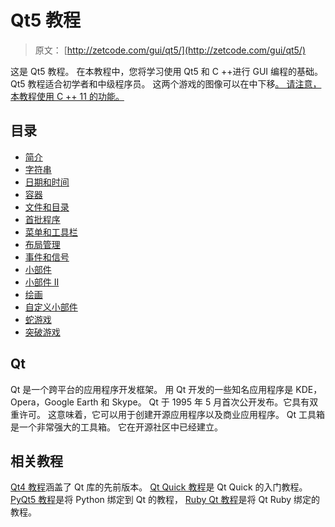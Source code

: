 # Qt5 教程

> 原文： [http://zetcode.com/gui/qt5/](http://zetcode.com/gui/qt5/)

这是 Qt5 教程。 在本教程中，您将学习使用 Qt5 和 C ++进行 GUI 编程的基础。 Qt5 教程适合初学者和中级程序员。 这两个游戏的图像可以在中下移[。 请注意，本教程使用 C ++ 11 的功能。](/img/gui/qt5/images.zip)

## 目录


*   [简介](introduction/)
*   [字符串](strings/)
*   [日期和时间](datetime/)
*   [容器](containers/)
*   [文件和目录](files/)
*   [首批程序](firstprograms/)
*   [菜单和工具栏](menusandtoolbars/)
*   [布局管理](layoutmanagement/)
*   [事件和信号](eventsandsignals/)
*   [小部件](widgets/)
*   [小部件 II](widgets2/)
*   [绘画](painting/)
*   [自定义小部件](customwidget/)
*   [蛇游戏](snake/)
*   [突破游戏](breakoutgame/)


## Qt

Qt 是一个跨平台的应用程序开发框架。 用 Qt 开发的一些知名应用程序是 KDE，Opera，Google Earth 和 Skype。 Qt 于 1995 年 5 月首次公开发布。它具有双重许可。 这意味着，它可以用于创建开源应用程序以及商业应用程序。 Qt 工具箱是一个非常强大的工具箱。 它在开源社区中已经建立。

## 相关教程

[Qt4 教程](/gui/qt4/)涵盖了 Qt 库的先前版本。 [Qt Quick 教程](/gui/qtquick/)是 Qt Quick 的入门教程。 [PyQt5 教程](/gui/pyqt5/)是将 Python 绑定到 Qt 的教程， [Ruby Qt 教程](/gui/rubyqt/)是将 Qt Ruby 绑定的教程。